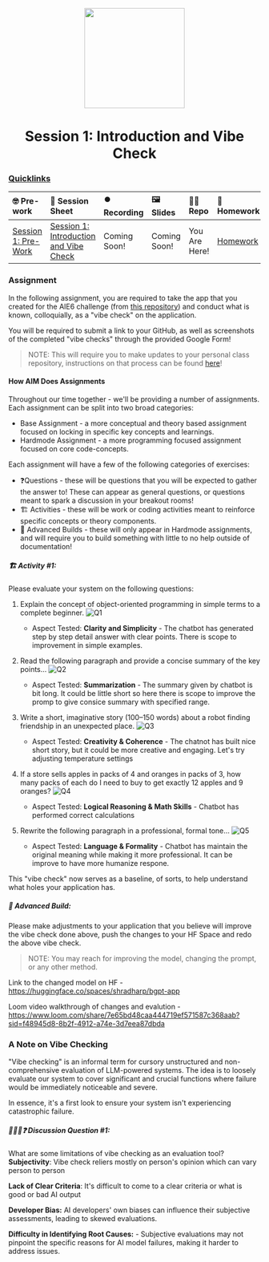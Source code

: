 <p align = "center" draggable=”false” ><img src="https://github.com/AI-Maker-Space/LLM-Dev-101/assets/37101144/d1343317-fa2f-41e1-8af1-1dbb18399719" 
     width="200px"
     height="auto"/>
</p>

<h1 align="center" id="heading">Session 1: Introduction and Vibe Check</h1>

### [Quicklinks](https://github.com/AI-Maker-Space/AIE6/tree/main/00_AIM_Quicklinks)

| 🤓 Pre-work | 📰 Session Sheet | ⏺️ Recording     | 🖼️ Slides        | 👨‍💻 Repo         | 📝 Homework      | 📁 Feedback       |
|:-----------------|:-----------------|:-----------------|:-----------------|:-----------------|:-----------------|:-----------------|
| [Session 1: Pre-Work](https://www.notion.so/Session-1-Introduction-and-Vibe-Check-1c8cd547af3d81b596bbdfb64cf4fd2f?pvs=4#1c8cd547af3d81fb96b4f625f3f8e3d6)| [Session 1: Introduction and Vibe Check](https://www.notion.so/Session-1-Introduction-and-Vibe-Check-1c8cd547af3d81b596bbdfb64cf4fd2f) | Coming Soon! | Coming Soon! | You Are Here! | [Homework](https://forms.gle/W59zjs5MQc7kbLUh9) | [AIE6 Feedback 4/1](https://forms.gle/EdzBz82yGqVYKfUw9)


### Assignment

In the following assignment, you are required to take the app that you created for the AIE6 challenge (from [this repository](https://github.com/AI-Maker-Space/Beyond-ChatGPT)) and conduct what is known, colloquially, as a "vibe check" on the application. 

You will be required to submit a link to your GitHub, as well as screenshots of the completed "vibe checks" through the provided Google Form!

> NOTE: This will require you to make updates to your personal class repository, instructions on that process can be found [here](https://github.com/AI-Maker-Space/AIE6/tree/main/00_Setting%20Up%20Git)!

#### How AIM Does Assignments
Throughout our time together - we'll be providing a number of assignments. Each assignment can be split into two broad categories:

- Base Assignment - a more conceptual and theory based assignment focused on locking in specific key concepts and learnings.
- Hardmode Assignment - a more programming focused assignment focused on core code-concepts.

Each assignment will have a few of the following categories of exercises:

- ❓Questions - these will be questions that you will be expected to gather the answer to! These can appear as general questions, or questions meant to spark a discussion in your breakout rooms!
- 🏗️ Activities - these will be work or coding activities meant to reinforce specific concepts or theory components.
- 🚧 Advanced Builds - these will only appear in Hardmode assignments, and will require you to build something with little to no help outside of documentation!

##### 🏗️ Activity #1:

Please evaluate your system on the following questions:

1. Explain the concept of object-oriented programming in simple terms to a complete beginner.
  ![Q1](https://github.com/user-attachments/assets/abc6a1e1-9d74-47d7-84d4-3189ccd1a5e7)

    - Aspect Tested:
     **Clarity and Simplicity** - The chatbot has generated step by step detail answer with clear points. There is scope to improvement in simple examples.
      
2. Read the following paragraph and provide a concise summary of the key points…
     ![Q2](https://github.com/user-attachments/assets/fa3e2bca-069d-46a6-8f65-669533210559)
    
    - Aspect Tested:
      **Summarization** - The summary given by chatbot is bit long. It could be little short so here there is scope to improve the promp to give consice summary with specified range.
         
3. Write a short, imaginative story (100–150 words) about a robot finding friendship in an unexpected place.
   ![Q3](https://github.com/user-attachments/assets/8e997e60-f078-4d9d-8c00-4ea378d7f31e)
   
    - Aspect Tested:
    **Creativity & Coherence** - The chatnot has built nice short story, but it could be more creative and engaging. Let's try adjusting temperature settings
      
4. If a store sells apples in packs of 4 and oranges in packs of 3, how many packs of each do I need to buy to get exactly 12 apples and 9 oranges?
    ![Q4](https://github.com/user-attachments/assets/8e860141-5ad4-4d3f-b7c8-82e95ce0fd6a)

    - Aspect Tested: 
     **Logical Reasoning & Math Skills** -  Chatbot has performed correct calculations
      
5. Rewrite the following paragraph in a professional, formal tone…
     ![Q5](https://github.com/user-attachments/assets/970d50f4-512f-4d5d-9b92-e23329e62b1a)

    - Aspect Tested:
     **Language & Formality** - Chatbot has maintain the original meaning while making it more professional. It can be improve to have more humanize respone. 
     
This "vibe check" now serves as a baseline, of sorts, to help understand what holes your application has.

##### 🚧 Advanced Build:

Please make adjustments to your application that you believe will improve the vibe check done above, push the changes to your HF Space and redo the above vibe check.

> NOTE: You may reach for improving the model, changing the prompt, or any other method.

Link to the changed model on HF - https://huggingface.co/spaces/shradharp/bgpt-app

Loom video walkthrough of changes and evalution - https://www.loom.com/share/7e65bd48caa444719ef571587c368aab?sid=f48945d8-8b2f-4912-a74e-3d7eea87dbda

### A Note on Vibe Checking

"Vibe checking" is an informal term for cursory unstructured and non-comprehensive evaluation of LLM-powered systems. The idea is to loosely evaluate our system to cover significant and crucial functions where failure would be immediately noticeable and severe.

In essence, it's a first look to ensure your system isn't experiencing catastrophic failure.

##### 🧑‍🤝‍🧑❓ Discussion Question #1:

What are some limitations of vibe checking as an evaluation tool? 
**Subjectivity**: Vibe check reliers mostly on person's opinion which can vary person to person

**Lack of Clear Criteria**: It's difficult to come to a clear criteria or what is good or bad AI output

**Developer Bias:** AI developers' own biases can influence their subjective assessments, leading to skewed evaluations.

**Difficulty in Identifying Root Causes:** - Subjective evaluations may not pinpoint the specific reasons for AI model failures, making it harder to address issues. 

